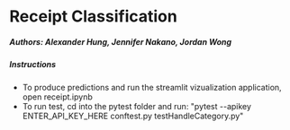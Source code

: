 # Receipt Classification

##### Authors: Alexander Hung, Jennifer Nakano, Jordan Wong

##### Instructions
- To produce predictions and run the streamlit vizualization application, open receipt.ipynb
- To run test, cd into the pytest folder and run: "pytest --apikey ENTER_API_KEY_HERE conftest.py testHandleCategory.py"

